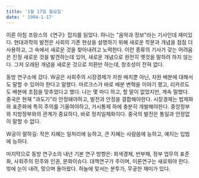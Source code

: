 ```yaml
---
title: '1월 17일 월요일'
date: ' 1994-1-17'
---
```


이른 아침 프랑스의《연구》잡지를 읽었다. 하나는 "음악과 정보"라는 기사인데 재미있다. 현대과학의 발전은 사회의 기존 현상을 설명하기 위해 새로운 학문과 개념을 점점 더 사용하고, 그 속에서 새로운 것을 찾아내려고 노력한다. 이런 종류의 기사가 갖는 어려움은 진정 새로운 것을 발견하는데 있어, 새로운 개념으로 완전히 옛것을 말하려 하지 않는다. 그저 오래된 개념을 새로운 것으로 치환만 하는데, 창조성이 전혀 없다.

동방 연구소에 갔다. W공은 사회주의 시장경제가 자원 배치뿐 아닌, 자원 배분에 대해서도 말할 수 있어야 한다고 말했다. 마르크스가 바로 배분 변혁을 이야기 했고, 리카르도도 배분에 초점을 맞추었다고 했다. 나는 몇 마디 하고, 할 말이 없었지만, 계속 말했다. 중국은 현재 "과도기"라 안정돼야하고, 발전과 안정을 결합해야한다. 시장경제는 법제화와 표준화에 특히 주의를 기울여야하고, 거시통제 하에 충분히 개발해야한다. 중앙정부와 지방정부와의 관계가 중요하다, 바로 정치일체화이다. 중국의 발전은 통일과 안정없이 말할 수 없다.

W공이 말하길: 작은 지혜는 일처리에 능하고, 큰 지혜는 사람씀에 능하고, 예지는 입법에 능하다.

마지막으로 동방 연구소의 내년 기본 연구 방향은: 회색경제, 반부패, 정부 업무의 표준화, 사회주의 민주와 인권, 문화이슈다. 대책연구가 주이며, 이론연구는 새로워야 한다. 밖에 눈이 내려, 맞으며 돌아왔다. 하늘에 맞서는 분투가, 무궁한 재미가 있다.

